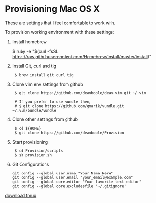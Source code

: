 Provisioning Mac OS X
=========

These are settings that I feel comfortable to work with.

To provision working environment with these settings:

1. Install homebrew

	$ ruby -e "$(curl -fsSL https://raw.githubusercontent.com/Homebrew/install/master/install)"

1. Install Git, curl and tig

        $ brew install git curl tig
        
2. Clone vim env settings from github

        $ git clone https://github.com/deanboole/dean.vim.git ~/.vim
        
        # If you prefer to use vundle then,
        # $ git clone https://github.com/gmarik/vundle.git ~/.vim/bundle/vundle
        
3. Clone other settings from github

        $ cd ${HOME}
        $ git clone https://github.com/deanboole/Provision
        
4. Start provisioning

        $ cd Provision/scripts
        $ sh provision.sh

5. Git Configurations

    ```
    git config --global user.name "Your Name Here"
    git config --global user.email "your_email@example.com"
    git config --global core.editor "Your favorite text editor"
    git config --global core.excludesfile '~/.gitignore'
    ```


[download tmux](https://packages.debian.org/wheezy-backports/tmux)
